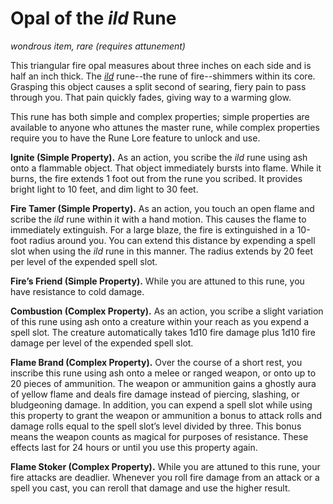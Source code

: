 # Opal of the *ild* Rune
*wondrous item, rare (requires attunement)*

This triangular fire opal measures about three inches on each side and is half an inch thick. The [*ild*](../Runes/ild.md) rune--the rune of fire--shimmers within its core. Grasping this object causes a split second of searing, fiery pain to pass through you. That pain quickly fades, giving way to a warming glow.

This rune has both simple and complex properties; simple properties are available to anyone who attunes the master rune, while complex properties require you to have the Rune Lore feature to unlock and use.

**Ignite (Simple Property).** As an action, you scribe the *ild* rune using ash onto a flammable object. That object immediately bursts into flame. While it burns, the fire extends 1 foot out from the rune you scribed. It provides bright light to 10 feet, and dim light to 30 feet.

**Fire Tamer (Simple Property).** As an action, you touch an open flame and scribe the *ild* rune within it with a hand motion. This causes the flame to immediately extinguish. For a large blaze, the fire is extinguished in a 10-foot radius around you. You can extend this distance by expending a spell slot when using the *ild* rune in this manner. The radius extends by 20 feet per level of the expended spell slot.

**Fire’s Friend (Simple Property).** While you are attuned to this rune, you have resistance to cold damage.

**Combustion (Complex Property).** As an action, you scribe a slight variation of this rune using ash onto a creature within your reach as you expend a spell slot. The creature automatically takes 1d10 fire damage plus 1d10 fire damage per level of the expended spell slot.

**Flame Brand (Complex Property).** Over the course of a short rest, you inscribe this rune using ash onto a melee or ranged weapon, or onto up to 20 pieces of ammunition. The weapon or ammunition gains a ghostly aura of yellow flame and deals fire damage instead of piercing, slashing, or bludgeoning damage. In addition, you can expend a spell slot while using this property to grant the weapon or ammunition a bonus to attack rolls and damage rolls equal to the spell slot’s level divided by three. This bonus means the weapon counts as magical for purposes of resistance. These effects last for 24 hours or until you use this property again.

**Flame Stoker (Complex Property).** While you are attuned to this rune, your fire attacks are deadlier. Whenever you roll fire damage from an attack or a spell you cast, you can reroll that damage and use the higher result.

